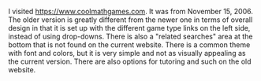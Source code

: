 I visited https://www.coolmathgames.com. It was from November 15, 2006. The older version is greatly different from the newer one in terms of overall design in that it is set up with the different game type links on the left side, instead of using drop-downs. There is also a "related searches" area at the bottom that is not found on the current website. There is a common theme with font and colors, but it is very simple and not as visually appealing as the current version. There are also options for tutoring and such on the old website.
